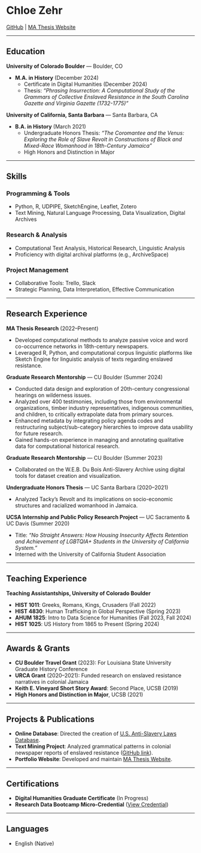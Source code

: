 # Chloe Zehr  
[GitHub](https://github.com/chloeazehr?tab=repositories) | [MA Thesis Website](https://chloeazehr.github.io/phrasing-insurrection/)  

---

## Education  
**University of Colorado Boulder** — Boulder, CO  
- **M.A. in History** (December 2024)  
  - Certificate in Digital Humanities (December 2024)  
  - Thesis: *“Phrasing Insurrection: A Computational Study of the Grammars of Collective Enslaved Resistance in the South Carolina Gazette and Virginia Gazette (1732-1775)”*

**University of California, Santa Barbara** — Santa Barbara, CA  
- **B.A. in History** (March 2021)  
  - Undergraduate Honors Thesis: *“The Coromantee and the Venus: Exploring the Role of Slave Revolt in Constructions of Black and Mixed-Race Womanhood in 18th-Century Jamaica”*  
  - High Honors and Distinction in Major  

---

## Skills  
### Programming & Tools  
- Python, R, UDPIPE, SketchEngine, Leaflet, Zotero  
- Text Mining, Natural Language Processing, Data Visualization, Digital Archives  

### Research & Analysis  
- Computational Text Analysis, Historical Research, Linguistic Analysis  
- Proficiency with digital archival platforms (e.g., ArchiveSpace)  

### Project Management  
- Collaborative Tools: Trello, Slack  
- Strategic Planning, Data Interpretation, Effective Communication  

---

## Research Experience  
**MA Thesis Research** (2022–Present)  
- Developed computational methods to analyze passive voice and word co-occurrence networks in 18th-century newspapers.  
- Leveraged R, Python, and computational corpus linguistic platforms like Sketch Engine for linguistic analysis of texts regarding enslaved resistance.  

**Graduate Research Mentorship** — CU Boulder (Summer 2024) 
- Conducted data design and exploration of 20th-century congressional hearings on wilderness issues.  
- Analyzed over 400 testimonies, including those from environmental organizations, timber industry representatives, indigenous communities, and children, to critically extrapolate data from primary sources.  
- Enhanced metadata by integrating policy agenda codes and restructuring subject/sub-category hierarchies to improve data usability for future research.  
- Gained hands-on experience in managing and annotating qualitative data for computational historical research.

**Graduate Research Mentorship** — CU Boulder (Summer 2023)  
- Collaborated on the W.E.B. Du Bois Anti-Slavery Archive using digital tools for dataset creation and visualization.  

**Undergraduate Honors Thesis** — UC Santa Barbara (2020–2021)  
- Analyzed Tacky’s Revolt and its implications on socio-economic structures and racialized womanhood in Jamaica.  

**UCSA Internship and Public Policy Research Project** — UC Sacramento & UC Davis (Summer 2020)
- Title: *“No Straight Answers: How Housing Insecurity Affects Retention and Achievement of LGBTQIA+ Students in the University of California System.”*  
- Interned with the University of California Student Association 

---

## Teaching Experience  
**Teaching Assistantships, University of Colorado Boulder**  
- **HIST 1011**: Greeks, Romans, Kings, Crusaders (Fall 2022)  
- **HIST 4830**: Human Trafficking in Global Perspective (Spring 2023)  
- **AHUM 1825**: Intro to Data Science for Humanities (Fall 2023, Fall 2024)  
- **HIST 1025**: US History from 1865 to Present (Spring 2024)  

---

## Awards & Grants  
- **CU Boulder Travel Grant** (2023): For Louisiana State University Graduate History Conference  
- **URCA Grant** (2020–2021): Funded research on enslaved resistance narratives in colonial Jamaica  
- **Keith E. Vineyard Short Story Award**: Second Place, UCSB (2019)  
- **High Honors and Distinction in Major**, UCSB (2021)  

---

## Projects & Publications  
- **Online Database**: Directed the creation of [U.S. Anti-Slavery Laws Database](https://usantislaverylaws.org/public/index.php).  
- **Text Mining Project**: Analyzed grammatical patterns in colonial newspaper reports of enslaved resistance ([GitHub link](https://github.com/chloeazehr?tab=repositories)).  
- **Portfolio Website**: Developed and maintain [MA Thesis Website](https://chloeazehr.github.io/phrasing-insurrection/).  

---

## Certifications  
- **Digital Humanities Graduate Certificate** (In Progress)  
- **Research Data Bootcamp Micro-Credential** ([View Credential](https://www.credly.com/badges/a6a663de-cab5-485f-b484-5cd616ce866a))  

---

## Languages  
- English (Native)  

